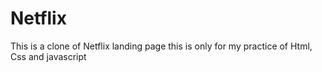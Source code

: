 # Netflix
This is a clone of Netflix landing page this is only for my practice of Html, Css and javascript
